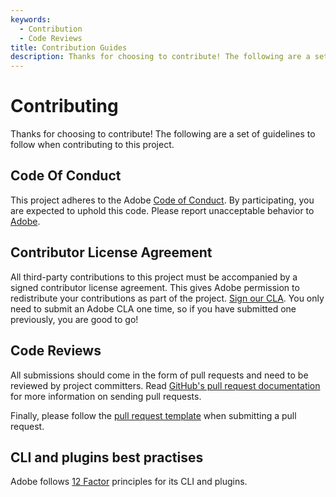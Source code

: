 ```yaml
---
keywords:
  - Contribution
  - Code Reviews
title: Contribution Guides
description: Thanks for choosing to contribute! The following are a set of guidelines to follow when contributing to this project.
---
```


# Contributing

Thanks for choosing to contribute! The following are a set of guidelines to follow when contributing to this project.

## Code Of Conduct

This project adheres to the Adobe [Code of Conduct](https://github.com/AdobeDocs/project-firefly/blob/main/.github/CODE_OF_CONDUCT.md). By participating, you are expected to uphold this code. Please report unacceptable behavior to [Adobe](mailto:Grp-opensourceoffice@adobe.com).

## Contributor License Agreement

All third-party contributions to this project must be accompanied by a signed contributor license agreement. This gives Adobe permission to redistribute your contributions as part of the project. [Sign our CLA](http://opensource.adobe.com/cla.html). You only need to submit an Adobe CLA one time, so if you have submitted one previously, you are good to go!

## Code Reviews

All submissions should come in the form of pull requests and need to be reviewed by project committers. Read [GitHub's pull request documentation](https://help.github.com/articles/about-pull-requests/) for more information on sending pull requests.

Finally, please follow the [pull request template](https://github.com/AdobeDocs/project-firefly/blob/main/.github/PULL_REQUEST_TEMPLATE.md) when submitting a pull request.

## CLI and plugins best practises

Adobe follows [12 Factor](https://medium.com/@jdxcode/12-factor-cli-apps-dd3c227a0e46) principles for its CLI and plugins.
